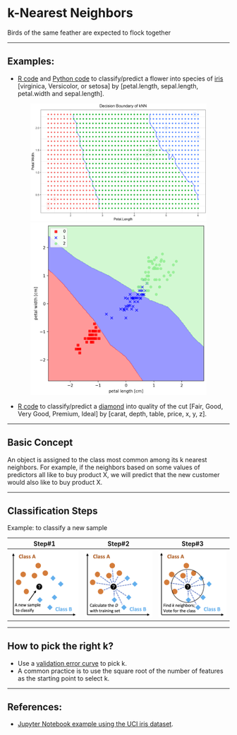 # k-Nearest Neighbors
Birds of the same feather are expected to flock together

<hr>

## Examples:
* <a href="./kNN-examples.R">R code</a> and <a href="./kNN-iris.py">Python code</a> to classify/predict a flower into species of <a href="https://stat.ethz.ch/R-manual/R-devel/library/datasets/html/iris.html">iris</a> [virginica, Versicolor, or setosa] by [petal.length, sepal.length, petal.width and sepal.length].

<p align="center"><img src="./images/kNN-decision-boundary-iris-example-R.png" width="400px"><img src="./images/kNN-decision-boundary-iris-example-Python.png" width="400px"></p>

* <a href="./kNN-examples.R">R code</a> to classify/predict a <a href="https://ggplot2.tidyverse.org/reference/diamonds.html">diamond</a> into quality of the cut [Fair, Good, Very Good, Premium, Ideal] by [carat, depth, table, price, x, y, z].


<hr>

## Basic Concept

An object is assigned to the class most common among its k nearest neighbors. For example, if the neighbors based on some values of predictors all like to buy product X, we will predict that the new customer would also like to buy product X.

<hr>

## Classification Steps

Example: to classify a new sample

Step#1 | Step#2 | Step#3
--- | --- | ---
<img src="./images/kNN-classification-step-1.png" width="300px"> | <img src="./images/kNN-classification-step-2.png" width="300px"> | <img src="./images/kNN-classification-step-3.png" width="300px">

<hr>

## How to pick the right k?

* Use a <a href="https://www.analyticsvidhya.com/blog/2018/03/introduction-k-neighbours-algorithm-clustering/">validation error curve</a> to pick k.
* A common practice is to use the square root of the number of features as the starting point to select k.

<hr>

## References:
* <a href="./kNN-iris.ipynb">Jupyter Notebook example using the UCI iris dataset</a>.
